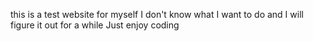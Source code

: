 this is a test website for myself
I don't know what I want to do and I will figure it out for a while
Just enjoy coding

